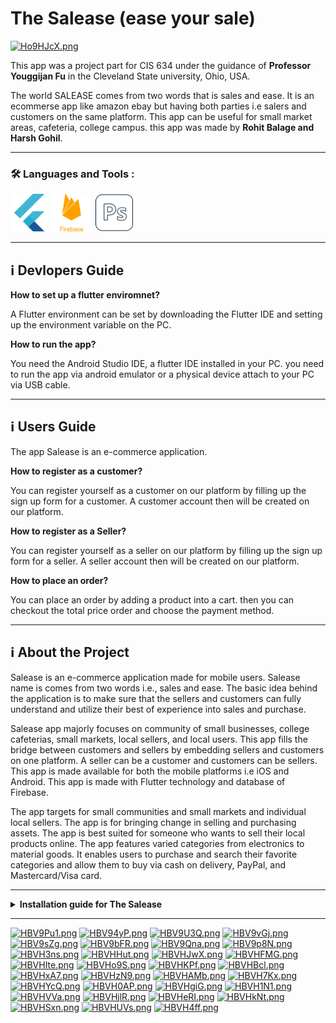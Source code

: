 # The Salease (ease your sale)
<a href="https://freeimage.host/"><img src="https://iili.io/Ho9HJcX.png" alt="Ho9HJcX.png" border="0"></a>


 This app was a project part for CIS 634 under the guidance of **Professor Youggijan Fu** in the Cleveland State university, Ohio, USA. 

The world SALEASE comes from two words that is sales and ease. It is an ecommerse app like amazon ebay but having both parties i.e salers and customers on the same platform. This app can be useful for small market areas, cafeteria, college campus.
this app was made by **Rohit Balage and Harsh Gohil**.

---

### :hammer_and_wrench: Languages and Tools :

<div>
 <img src="https://github.com/devicons/devicon/blob/master/icons/flutter/flutter-original.svg" title="Spring" alt="Spring" width="60" height="60"/>&nbsp;
  <img src="https://github.com/devicons/devicon/blob/master/icons/firebase/firebase-plain-wordmark.svg" title="Firebase" alt="Firebase" width="60" height="60"/>&nbsp;
  <img src="https://github.com/devicons/devicon/blob/master/icons/photoshop/photoshop-line.svg" title="Photoshop"  alt="Gatsby" width="60" height="60"/>&nbsp;
</div>


---


## ℹ️ Devlopers Guide


**How to set up a flutter enviromnet?**

A Flutter environment can be set by downloading the Flutter IDE and setting up the environment variable on the PC. 


**How to run the app?**

You need the Android Studio IDE, a flutter IDE installed in your PC. you need to run the app via android emulator or a physical device attach to your PC via USB cable.



---

## ℹ️ Users Guide

The app Salease is an e-commerce application. 

**How to register as a customer?**

You can register yourself as a customer on our platform by filling up the sign up form for a customer. A customer account then will be created on our platform. 

**How to register as a Seller?**

You can register yourself as a seller on our platform by filling up the sign up form for a seller. A seller account then will be created on our platform. 


**How to place an order?**

You can place an order by adding a product into a cart. then you can checkout the total price order and choose the payment method.



---

## ℹ️ About the Project

Salease is an e-commerce application made for mobile users. Salease name is comes from two words i.e., sales and ease. The basic idea behind the application is to make sure that the sellers and customers can fully understand and utilize their best of experience into sales and purchase. 

Salease app majorly focuses on community of small businesses, college cafeterias, small markets, local sellers, and local users. This app fills the bridge between customers and sellers by embedding sellers and customers on one platform. A seller can be a customer and customers can be sellers. This app is made available for both the mobile platforms i.e iOS and Android. This app is made with Flutter technology and database of Firebase. 

The app targets for small communities and small markets and individual local sellers. The app is for bringing change in selling and purchasing assets. The app is best suited for someone who wants to sell their local products online. The app features varied categories from electronics to material goods. It enables users to purchase and search their favorite categories and allow them to buy via cash on delivery, PayPal, and Mastercard/Visa card. 

---


<details>
  <summary><b>Installation guide for The Salease</b></summary>
  
  ### Step-by-step instructions for setting up salease
  
  1. Sign in to **Google Firebase** 
  2. Visit [this link](https://docs.flutter.dev/get-started/install) to download **Flutter SDK** 
  3. Visit [this link](https://developer.android.com/studio) to download **Android Studio.** 
  3. Pull Project from Github link
  4. Run in your emulator or phone


</details>

---
<a href="https://freeimage.host/"><img src="https://iili.io/HBV9Pu1.png" alt="HBV9Pu1.png" border="0"></a>
<a href="https://freeimage.host/"><img src="https://iili.io/HBV94yP.png" alt="HBV94yP.png" border="0"></a>
<a href="https://freeimage.host/"><img src="https://iili.io/HBV9U3Q.png" alt="HBV9U3Q.png" border="0"></a>
<a href="https://freeimage.host/"><img src="https://iili.io/HBV9vGj.png" alt="HBV9vGj.png" border="0"></a>
<a href="https://freeimage.host/"><img src="https://iili.io/HBV9sZg.png" alt="HBV9sZg.png" border="0"></a>
<a href="https://freeimage.host/"><img src="https://iili.io/HBV9bFR.png" alt="HBV9bFR.png" border="0"></a>
<a href="https://freeimage.host/"><img src="https://iili.io/HBV9Qna.png" alt="HBV9Qna.png" border="0"></a>
<a href="https://freeimage.host/"><img src="https://iili.io/HBV9p8N.png" alt="HBV9p8N.png" border="0"></a>
<a href="https://freeimage.host/"><img src="https://iili.io/HBVH3ns.png" alt="HBVH3ns.png" border="0"></a>
<a href="https://freeimage.host/"><img src="https://iili.io/HBVHHut.png" alt="HBVHHut.png" border="0"></a>
<a href="https://freeimage.host/"><img src="https://iili.io/HBVHJwX.png" alt="HBVHJwX.png" border="0"></a>
<a href="https://freeimage.host/"><img src="https://iili.io/HBVHFMG.png" alt="HBVHFMG.png" border="0"></a>
<a href="https://freeimage.host/"><img src="https://iili.io/HBVHIte.png" alt="HBVHIte.png" border="0"></a>
<a href="https://freeimage.host/"><img src="https://iili.io/HBVHo9S.png" alt="HBVHo9S.png" border="0"></a>
<a href="https://freeimage.host/"><img src="https://iili.io/HBVHKPf.png" alt="HBVHKPf.png" border="0"></a>
<a href="https://freeimage.host/"><img src="https://iili.io/HBVHBcl.png" alt="HBVHBcl.png" border="0"></a>
<a href="https://freeimage.host/"><img src="https://iili.io/HBVHxA7.png" alt="HBVHxA7.png" border="0"></a>
<a href="https://freeimage.host/"><img src="https://iili.io/HBVHzN9.png" alt="HBVHzN9.png" border="0"></a>
<a href="https://freeimage.host/"><img src="https://iili.io/HBVHAMb.png" alt="HBVHAMb.png" border="0"></a>
<a href="https://freeimage.host/"><img src="https://iili.io/HBVH7Kx.png" alt="HBVH7Kx.png" border="0"></a>
<a href="https://freeimage.host/"><img src="https://iili.io/HBVHYcQ.png" alt="HBVHYcQ.png" border="0"></a>
<a href="https://freeimage.host/"><img src="https://iili.io/HBVH0AP.png" alt="HBVH0AP.png" border="0"></a>
<a href="https://freeimage.host/"><img src="https://iili.io/HBVHgiG.png" alt="HBVHgiG.png" border="0"></a>
<a href="https://freeimage.host/"><img src="https://iili.io/HBVH1N1.png" alt="HBVH1N1.png" border="0"></a>
<a href="https://freeimage.host/"><img src="https://iili.io/HBVHVVa.png" alt="HBVHVVa.png" border="0"></a>
<a href="https://freeimage.host/"><img src="https://iili.io/HBVHjlR.png" alt="HBVHjlR.png" border="0"></a>
<a href="https://freeimage.host/"><img src="https://iili.io/HBVHeRI.png" alt="HBVHeRI.png" border="0"></a>
<a href="https://freeimage.host/"><img src="https://iili.io/HBVHkNt.png" alt="HBVHkNt.png" border="0"></a>
<a href="https://freeimage.host/"><img src="https://iili.io/HBVHSxn.png" alt="HBVHSxn.png" border="0"></a>
<a href="https://freeimage.host/"><img src="https://iili.io/HBVHUVs.png" alt="HBVHUVs.png" border="0"></a>
<a href="https://freeimage.host/"><img src="https://iili.io/HBVH4ff.png" alt="HBVH4ff.png" border="0"></a>
